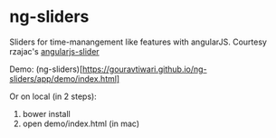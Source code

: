 ng-sliders
==========

Sliders for time-manangement like features with angularJS. Courtesy rzajac's [angularjs-slider](https://github.com/rzajac/angularjs-slider)

Demo:
(ng-sliders)[https://gouravtiwari.github.io/ng-sliders/app/demo/index.html]

Or on local (in 2 steps):
1. bower install
2. open demo/index.html (in mac)
